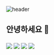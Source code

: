![header](https://capsule-render.vercel.app/api?type=waving&color=auto&height=300&section=header&text=Minzzi&fontSize=90)


## 안녕하세요 👋 
### 
<img src="https://img.shields.io/badge/이름-색상코드?style=flat-square&logo=로고명&logoColor=로고색"/>
<img src="https://img.shields.io/badge/java-red?style=flat&logo=java&logoColor="white"/>
<img src="https://img.shields.io/badge/Kotlin-0095D5?&style=flat&logo=kotlin&logoColor=white" /> 
<img src="https://img.shields.io/badge/Android-3DDC84?style=flat&logo=android&logoColor=white" />
	
<!--
**Kminzzi/KMinzzi** is a ✨ _special_ ✨ repository because its `README.md` (this file) appears on your GitHub profile.

Here are some ideas to get you started:
- 🔭 I’m currently working on ...
- 🌱 I’m currently learning ...
- 👯 I’m looking to collaborate on ...
- 🤔 I’m looking for help with ...
- 💬 Ask me about ...
- 📫 How to reach me: ...
- 😄 Pronouns: ...
- ⚡ Fun fact: ...
-->
